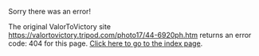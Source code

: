 

Sorry there was an error!

The original ValorToVictory site https://valortovictory.tripod.com/photo17/44-6920ph.htm returns an error code: 404 for this page. [Click here to go to the index page](../index.md).